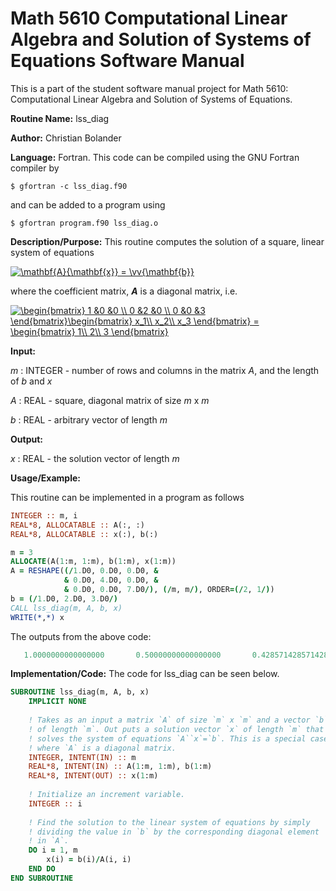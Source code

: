# Math 5610 Computational Linear Algebra and Solution of Systems of Equations Software Manual

This is a part of the student software manual project for Math 5610: Computational Linear Algebra and Solution of Systems of Equations. 

**Routine Name:**           lss_diag

**Author:** Christian Bolander

**Language:** Fortran. This code can be compiled using the GNU Fortran compiler by

```$ gfortran -c lss_diag.f90```

and can be added to a program using

```$ gfortran program.f90 lss_diag.o ``` 

**Description/Purpose:** This routine computes the solution of a square, linear system of equations

<a href="https://www.codecogs.com/eqnedit.php?latex=\mathbf{A}{\mathbf{x}}&space;=&space;\vv{\mathbf{b}}" target="_blank"><img src="https://latex.codecogs.com/gif.latex?\mathbf{A}{\mathbf{x}}&space;=&space;\vv{\mathbf{b}}" title="\mathbf{A}{\mathbf{x}} = \vv{\mathbf{b}}" /></a>

where the coefficient matrix, ***A*** is a diagonal matrix, i.e.

<a href="https://www.codecogs.com/eqnedit.php?latex=\begin{bmatrix}&space;1&space;&0&space;&0&space;\\&space;0&space;&2&space;&0&space;\\&space;0&space;&0&space;&3&space;\end{bmatrix}\begin{bmatrix}&space;x_1\\&space;x_2\\&space;x_3&space;\end{bmatrix}&space;=&space;\begin{bmatrix}&space;1\\&space;2\\&space;3&space;\end{bmatrix}" target="_blank"><img src="https://latex.codecogs.com/gif.latex?\begin{bmatrix}&space;1&space;&0&space;&0&space;\\&space;0&space;&2&space;&0&space;\\&space;0&space;&0&space;&3&space;\end{bmatrix}\begin{bmatrix}&space;x_1\\&space;x_2\\&space;x_3&space;\end{bmatrix}&space;=&space;\begin{bmatrix}&space;1\\&space;2\\&space;3&space;\end{bmatrix}" title="\begin{bmatrix} 1 &0 &0 \\ 0 &2 &0 \\ 0 &0 &3 \end{bmatrix}\begin{bmatrix} x_1\\ x_2\\ x_3 \end{bmatrix} = \begin{bmatrix} 1\\ 2\\ 3 \end{bmatrix}" /></a>

**Input:** 

*m* : INTEGER - number of rows and columns in the matrix *A*, and the length of *b* and *x*

*A* : REAL - square, diagonal matrix of size *m* x *m*

*b* : REAL - arbitrary vector of length *m*

**Output:** 

*x* : REAL - the solution vector of length *m*

**Usage/Example:**

This routine can be implemented in a program as follows

```fortran
INTEGER :: m, i
REAL*8, ALLOCATABLE :: A(:, :)
REAL*8, ALLOCATABLE :: x(:), b(:)

m = 3
ALLOCATE(A(1:m, 1:m), b(1:m), x(1:m))
A = RESHAPE((/1.D0, 0.D0, 0.D0, &
			& 0.D0, 4.D0, 0.D0, &
			& 0.D0, 0.D0, 7.D0/), (/m, m/), ORDER=(/2, 1/))
b = (/1.D0, 2.D0, 3.D0/)
CALL lss_diag(m, A, b, x)
WRITE(*,*) x
```

The outputs from the above code:

```fortran
   1.0000000000000000       0.50000000000000000       0.42857142857142855 
```

**Implementation/Code:** The code for lss_diag can be seen below.

```fortran
SUBROUTINE lss_diag(m, A, b, x)
	IMPLICIT NONE
	
	! Takes as an input a matrix `A` of size `m` x `m` and a vector `b`
	! of length `m`. Out puts a solution vector `x` of length `m` that
	! solves the system of equations `A``x`=`b`. This is a special case
	! where `A` is a diagonal matrix.
	INTEGER, INTENT(IN) :: m
	REAL*8, INTENT(IN) :: A(1:m, 1:m), b(1:m)
	REAL*8, INTENT(OUT) :: x(1:m)
	
	! Initialize an increment variable.
	INTEGER :: i
	
	! Find the solution to the linear system of equations by simply
	! dividing the value in `b` by the corresponding diagonal element
	! in `A`.
	DO i = 1, m
		x(i) = b(i)/A(i, i)
	END DO
END SUBROUTINE

```



